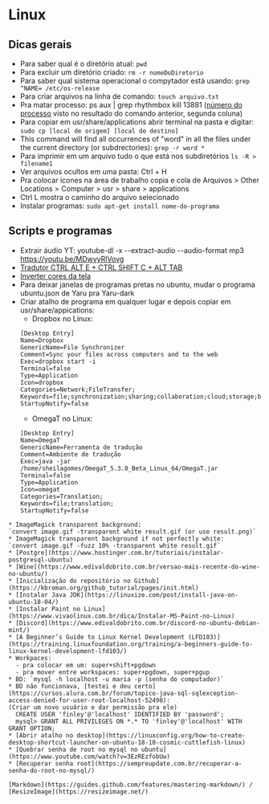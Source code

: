# Linux

## Dicas gerais
* Para saber qual é o diretório atual: `pwd`
* Para excluir um diretório criado: `rm -r nomeDoDiretorio`
* Para saber qual sistema operacional o compytador está usando: `grep ^NAME= /etc/os-release`
* Para criar arquivos na linha de comando: `touch arquivo.txt`
* Pra matar processo: ps aux | grep rhythmbox
kill 13881 ([número do processo](https://superuser.com/questions/117913/ps-aux-output-meaning) visto no resultado do comando anterior, segunda coluna)
* Para copiar em usr/share/applications abrir terminal na pasta e digitar:
`sudo cp [local de origem] [local de destino]`
* This command will find all occurrences of "word" in all the files under the current directory (or subdrectories): 
`grep -r word *`
* Para imprimir em um arquivo tudo o que está nos subdiretórios 
`ls -R > filename1`
* Ver arquivos ocultos em uma pasta: Ctrl + H
* Pra colocar ícones na área de trabalho copia e cola de Arquivos > Other Locations > Computer > usr > share > applications
* Ctrl L mostra o caminho do arquivo selecionado
* Instalar programas: `sudo apt-get install nome-do-programa`

## Scripts e programas
* Extrair áudio YT: youtube-dl -x --extract-audio --audio-format mp3 https://youtu.be/MDwvyRlVovg
* [Tradutor CTRL ALT E +  CTRL SHIFT C + ALT TAB](https://crow-translate.github.io/#installation)
* [Inverter cores da tela](https://itectec.com/ubuntu/ubuntu-how-to-reverse-colors-for-the-current-window-in-gnome-shell/)
* Para deixar janelas de programas pretas no ubuntu, mudar o programa ubuntu.json de Yaru pra Yaru-dark
* Criar atalho de programa em qualquer lugar e depois copiar em usr/share/appications:
    * Dropbox no Linux:
  ```
  [Desktop Entry]
  Name=Dropbox
  GenericName=File Synchronizer
  Comment=Sync your files across computers and to the web
  Exec=dropbox start -i
  Terminal=false
  Type=Application
  Icon=dropbox
  Categories=Network;FileTransfer;
  Keywords=file;synchronization;sharing;collaboration;cloud;storage;backup;
  StartupNotify=false
  ```
  * OmegaT no Linux:
  ```
  [Desktop Entry]
  Name=OmegaT
  GenericName=Ferramenta de tradução
  Comment=Ambiente de tradução
  Exec=java -jar /home/sheilagomes/OmegaT_5.3.0_Beta_Linux_64/OmegaT.jar
  Terminal=false
  Type=Application
  Icon=omegat
  Categories=Translation;
  Keywords=file;translation;
  StartupNotify=false
```
* ImageMagick transparent background:
`convert image.gif -transparent white result.gif (or use result.png)`
* ImageMagick transparent background if not perfectly white:
`convert image.gif -fuzz 10% -transparent white result.gif`
* [Postgre](https://www.hostinger.com.br/tutoriais/instalar-postgresql-ubuntu)
* [Wine](https://www.edivaldobrito.com.br/versao-mais-recente-do-wine-no-ubuntu/)
* [Inicialização do repositório no Github](https://kbroman.org/github_tutorial/pages/init.html)
* [Instalar Java JDK](https://linuxize.com/post/install-java-on-ubuntu-18-04/)
* [Instalar Paint no Linux](https://www.vivaolinux.com.br/dica/Instalar-MS-Paint-no-Linux)
* [Discord](https://www.edivaldobrito.com.br/discord-no-ubuntu-debian-mint/)
* [A Beginner’s Guide to Linux Kernel Development (LFD103)](https://training.linuxfoundation.org/training/a-beginners-guide-to-linux-kernel-development-lfd103/)
* Workpaces:
  - pra colocar em um: super+shift+pgdown
  - pra mover entre workspaces: super+pgdown, super+pgup
* BD: `mysql -h localhost -u maria -p (senha do computador)`
* BD não funcionava, [testei e deu certo](https://cursos.alura.com.br/forum/topico-java-sql-sqlexception-access-denied-for-user-root-localhost-52498):
(Criar um novo usuário e dar permissão pra ele)
  CREATE USER 'finley'@'localhost' IDENTIFIED BY 'password';
  mysql> GRANT ALL PRIVILEGES ON *.* TO 'finley'@'localhost' WITH GRANT OPTION;
* [Abrir atalho no desktop](https://linuxconfig.org/how-to-create-desktop-shortcut-launcher-on-ubuntu-18-10-cosmic-cuttlefish-linux)
* [Quebrar senha de root no mysql no ubuntu](https://www.youtube.com/watch?v=3EzREzfobUw)
* [Recuperar senha root](https://sempreupdate.com.br/recuperar-a-senha-do-root-no-mysql/)

[Markdown](https://guides.github.com/features/mastering-markdown/) / [ResizeImage](https://resizeimage.net/)